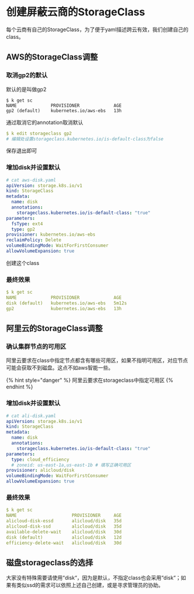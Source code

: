 # 创建屏蔽云商的StorageClass

每个云商有自己的StorageClass，为了便于yaml描述跨云有效，我们创建自己的class。

## AWS的StorageClass调整

### 取消gp2的默认

默认的是叫做gp2

```
$ k get sc
NAME             PROVISIONER             AGE
gp2 (default)    kubernetes.io/aws-ebs   13h
```

通过取消它的annotation取消默认

```yaml
$ k edit storageclass gp2
# 编辑处设置storageclass.kubernetes.io/is-default-class为false
```

保存退出即可

### 增加disk并设置默认

```yaml
# cat aws-disk.yaml
apiVersion: storage.k8s.io/v1
kind: StorageClass
metadata:
  name: disk
  annotations:
    storageclass.kubernetes.io/is-default-class: "true"
parameters:
  fsType: ext4
  type: gp2
provisioner: kubernetes.io/aws-ebs
reclaimPolicy: Delete
volumeBindingMode: WaitForFirstConsumer
allowVolumeExpansion: true
```

创建这个class

### 最终效果

```yaml
$ k get sc
NAME             PROVISIONER             AGE
disk (default)   kubernetes.io/aws-ebs   5m12s
gp2              kubernetes.io/aws-ebs   13h
```

## 阿里云的StorageClass调整

### 确认集群节点的可用区

阿里云要求在class中指定节点都含有哪些可用区，如果不指明可用区，对应节点可能会获取不到磁盘。这点不如aws智能一些。

{% hint style="danger" %}
阿里云要求在storageclass中指定可用区
{% endhint %}

### 增加disk并设置默认

```yaml
# cat ali-disk.yaml
apiVersion: storage.k8s.io/v1
kind: StorageClass
metadata:
  name: disk
  annotations:
    storageclass.kubernetes.io/is-default-class: "true"
parameters:
  type: cloud_efficiency
  # zoneid: us-east-1a,us-east-1b # 填写正确可用区
provisioner: alicloud/disk
volumeBindingMode: WaitForFirstConsumer
allowVolumeExpansion: true
```

### 最终效果

```yaml
$ k get sc                                                                                                                                                                   130 ↵
NAME                     PROVISIONER     AGE
alicloud-disk-essd       alicloud/disk   35d
alicloud-disk-ssd        alicloud/disk   35d
available-delete-wait    alicloud/disk   30d
disk (default)           alicloud/disk   12d
efficiency-delete-wait   alicloud/disk   30d
```



## 磁盘storageclass的选择

大家没有特殊需要请使用“disk“，因为是默认，不指定class也会采用“disk“；如果有类似ssd的需求可以依照上述自己创建，或是寻求管理员的协助。

